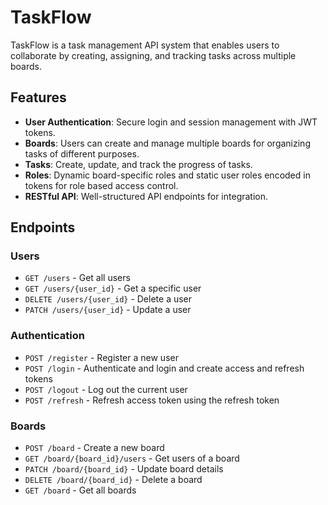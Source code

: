# TaskFlow

TaskFlow is a task management API system that enables users to collaborate by creating, assigning, and tracking tasks across multiple boards.

## Features

- **User Authentication**: Secure login and session management with JWT tokens.
- **Boards**: Users can create and manage multiple boards for organizing tasks of different purposes.
- **Tasks**: Create, update, and track the progress of tasks.
- **Roles**: Dynamic board-specific roles and static user roles encoded in tokens for role based access control.
- **RESTful API**: Well-structured API endpoints for integration.

## Endpoints

### Users
- `GET /users` - Get all users  
- `GET /users/{user_id}` - Get a specific user  
- `DELETE /users/{user_id}` - Delete a user  
- `PATCH /users/{user_id}` - Update a user  

### Authentication
- `POST /register` - Register a new user  
- `POST /login` - Authenticate and login and create access and refresh tokens  
- `POST /logout` - Log out the current user  
- `POST /refresh` - Refresh access token using the refresh token

### Boards
- `POST /board` - Create a new board  
- `GET /board/{board_id}/users` - Get users of a board  
- `PATCH /board/{board_id}` - Update board details  
- `DELETE /board/{board_id}` - Delete a board  
- `GET /board` - Get all boards  


